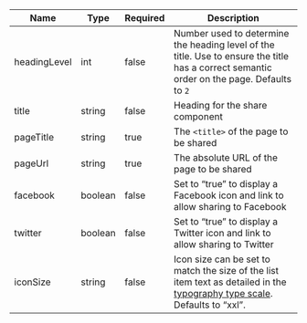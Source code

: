 | Name         | Type    | Required | Description                                                                                                                                                      |
| ------------ | ------- | -------- | ---------------------------------------------------------------------------------------------------------------------------------------------------------------- |
| headingLevel | int     | false    | Number used to determine the heading level of the title. Use to ensure the title has a correct semantic order on the page. Defaults to `2`                       |
| title        | string  | false    | Heading for the share component                                                                                                                                  |
| pageTitle    | string  | true     | The `<title>` of the page to be shared                                                                                                                           |
| pageUrl      | string  | true     | The absolute URL of the page to be shared                                                                                                                        |
| facebook     | boolean | false    | Set to “true” to display a Facebook icon and link to allow sharing to Facebook                                                                                   |
| twitter      | boolean | false    | Set to “true” to display a Twitter icon and link to allow sharing to Twitter                                                                                     |
| iconSize     | string  | false    | Icon size can be set to match the size of the list item text as detailed in the [typography type scale](/foundations/typography/#type-scale). Defaults to “xxl”. |
